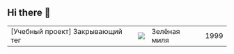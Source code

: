 ## Hi there 👋

<!--
**annmiers/annmiers** is a ✨ _special_ ✨ repository because its `README.md` (this file) appears on your GitHub profile.

Here are some ideas to get you started:

- 🔭 I’m currently working on ...
- 🌱 I’m currently learning ...
- 👯 I’m looking to collaborate on ...
- 🤔 I’m looking for help with ...
- 💬 Ask me about ...
- 📫 How to reach me: ...
- 😄 Pronouns: ...
- ⚡ Fun fact: ...
-->
<table>
  <tr>
    <td>[Учебный проект] Закрывающий тег</td>
    <td><a><img src="https://ru.freepik.com/icon/eye_5370702#fromView=keyword&page=1&position=31&uuid=16ee2d7e-858b-47db-92b5-9aabf997a22c"></a></td>
    <td>Зелёная миля</td>
    <td>1999</td>
  </tr>
</table>
